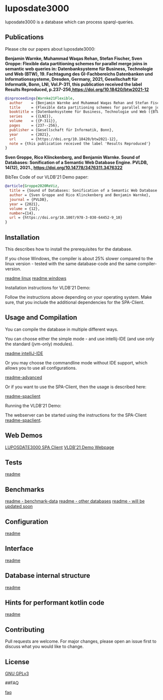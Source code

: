 # luposdate3000

luposdate3000 is a database which can process sparql-queries.

## Publications

Please cite our papers about luposdate3000:

**Benjamin Warnke, Muhammad Waqas Rehan, Stefan Fischer, Sven Groppe: Flexible data partitioning schemes for parallel merge joins in semantic web queries in: Datenbanksysteme für Business, Technologie und Web (BTW), 19. Fachtagung des GI-Fachbereichs Datenbanken und Informationssysteme, Dresden, Germany, 2021, Gesellschaft für Informatik, Bonn, LNI, Vol.P-311, this publication received the label Results Reproduced, p.237-256,https://doi.org/10.18420/btw2021-12**
```bibtex
@inproceedings{Warnke21Flexible,
  author    = {Benjamin Warnke and Muhammad Waqas Rehan and Stefan Fischer and Sven Groppe},
  title     = {Flexible data partitioning schemes for parallel merge joins in semantic web queries},
  booktitle = {Datenbanksysteme für Business, Technologie und Web ({BTW}), 19. Fachtagung des GI-Fachbereichs "Datenbanken und Informationssysteme", Dresden, Germany},
  series    = {{LNI}},
  volume    = {{P-311}},
  pages     = {237--256},
  publisher = {Gesellschaft für Informatik, Bonn},
  year      = {2021},
  url       = {https://doi.org/10.18420/btw2021-12},
  note = {this publication received the label 'Results Reproduced'}
}
```

**Sven Groppe, Rico Klinckenberg, and Benjamin Warnke. Sound of Databases: Sonification of a Semantic Web Database Engine. PVLDB, 14(12), 2021., https://doi.org/10.14778/3476311.3476322**

BibTex Code of our VLDB'21 Demo paper:
```bibtex
@article{Groppe2020ReViz,
  title = {Sound of Databases: Sonification of a Semantic Web Database Engine},
  author = {Sven Groppe and Rico Klinckenberg and Benjamin Warnke},
  journal = {PVLDB},
  year = {2021},
  volume = {12},
  number={14},
  url = {https://doi.org/10.1007/978-3-030-64452-9_10}
}
```

## Installation

This describes how to install the prerequisites for the database.

If you chose Windows, the compiler is about 25% slower compared to the linux version - tested with the same database-code and the same compiler-version.

[readme linux](documentation/installation/README-linux.md)
[readme windows](documentation/installation/README-windows.md)

Installation instructions for VLDB'21 Demo:

Follow the instructions above depending on your operating system.
Make sure, that you include the additional dependencies for the SPA-Client.

## Usage and Compilation

You can compile the database in multiple different ways.

You can choose either the simple mode - and use intellij-IDE (and use only the standard (jvm-only) modules).

[readme intelliJ-IDE](documentation/README-usage-compile-intellij.md)

Or you may choose the commandline mode without IDE support, which allows you to use all configurations.

[readme-advanced](documentation/README-usage-compile-advanced.md)

Or if you want to use the SPA-Client, then the usage is described here:

[readme-spaclient](documentation/README-SPAClient.md)

Running the VLDB'21 Demo:

The webserver can be started using the instructions for the SPA-Client [readme-spaclient](documentation/README-SPAClient.md).

## Web Demos

[LUPOSDATE3000 SPA Client](https://www.ifis.uni-luebeck.de/~groppe/luposdate3000-js-client/)
[VLDB'21 Demo Webpage](https://www.ifis.uni-luebeck.de/~groppe/soundofdatabases/)

## Tests

[readme](documentation/README-tests.md)

## Benchmarks

[readme - benchmark-data](documentation/README-real-world-benchmark-data.md)
[readme - other databases](documentation/README-other-databases.md)
[readme - will be updated soon](documentation/README-benchmarks.md)

## Configuration

[readme](documentation/README-configuration.md)

## Interface

[readme](documentation/README-interface.md)

## Database internal structure

[readme](documentation/README-database-internals.md)

## Hints for performant kotlin code

[readme](documentation/README-performant-kotlin.md)

## Contributing
Pull requests are welcome. For major changes, please open an issue first to discuss what you would like to change.

## License
[GNU GPLv3](https://choosealicense.com/licenses/gpl-3.0)


##FAQ

[faq](documentation/README-faq.md)
